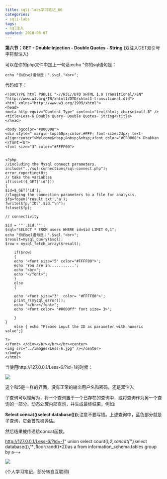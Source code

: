 ```yaml
---
title: sqli-labs学习笔记_06
categories:
- sqli-labs
tags:
- sql注入
updated: 2018-06-07
---
```


**第六节：GET - Double Injection - Double Quotes - String** (双注入GET双引号字符型注入)

 

可以在你的php文件中加上一句话:echo "你的sql语句是：

```php+HTML
echo "你的sql语句是：".$sql."<br>";
```

代码如下：

~~~php+HTML
<!DOCTYPE html PUBLIC "-//W3C//DTD XHTML 1.0 Transitional//EN" "http://www.w3.org/TR/xhtml1/DTD/xhtml1-transitional.dtd">
<html xmlns="http://www.w3.org/1999/xhtml">
<head>
<meta http-equiv="Content-Type" content="text/html; charset=utf-8" />
<title>Less-6 Double Query- Double Quotes- String</title>
</head>

<body bgcolor="#000000">
<div style=" margin-top:60px;color:#FFF; font-size:23px; text-align:center">Welcome&nbsp;&nbsp;&nbsp;<font color="#FF0000"> Dhakkan </font><br>
<font size="3" color="#FFFF00">


<?php
//including the Mysql connect parameters.
include("../sql-connections/sql-connect.php");
error_reporting(0);
// take the variables
if(isset($_GET['id']))
{
$id=$_GET['id'];
//logging the connection parameters to a file for analysis.
$fp=fopen('result.txt','a');
fwrite($fp,'ID:'.$id."\n");
fclose($fp);

// connectivity 

$id = '"'.$id.'"';
$sql="SELECT * FROM users WHERE id=$id LIMIT 0,1";
echo "你的sql语句是：".$sql."<br>";
$result=mysql_query($sql);
$row = mysql_fetch_array($result);

	if($row)
	{
  	echo '<font size="5" color="#FFFF00">';	
  	echo 'You are in...........';
  	echo "<br>";
  	echo "</font>";
  	}
	else 
	{
	
	echo '<font size="3"  color= "#FFFF00">';
	print_r(mysql_error());
	echo "</br></font>";	
	echo '<font color= "#0000ff" font size= 3>';	
	
	}
}
	else { echo "Please input the ID as parameter with numeric value";}

?>
</font> </div></br></br></br><center>
<img src="../images/Less-6.jpg" /></center>
</body>
</html>

~~~



 当使用http://127.0.0.1/Less-6/?id=1的时候：

<img src="{{ site.url }}/assets//blog_images/sqli-labs_06_01.png" />

这个和5是一样的界面，没有正常的输出用户名和密码。还是双注入

子查询可以理解为，将一个查询置于一个已存在的查询中，或将查询作为另一个查询的一部分。动态处理内部查询，并生成最终结果，例如:

**Select concat(****(select database())****)**;注意不要写错。上述查询中，蓝色部分就是子查询，它会首先被评估。

然后结果被传递给concat函数。

http://127.0.0.1/Less-6/?id=-1" union select count(*),2,concat('*',(select database()),'*',floor(rand()*2))as a from information_schema.tables group by a--+

<img src="{{ site.url }}/assets//blog_images/sqli-labs_06_02.png" />

(个人学习笔记，部分转自互联网)













 








